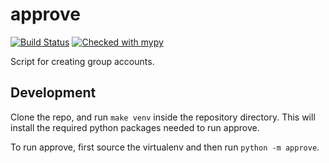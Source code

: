# approve
[![Build Status](https://jenkins.ocf.berkeley.edu/buildStatus/icon?job=ocf/approve/master)](https://jenkins.ocf.berkeley.edu/job/ocf/job/approve/job/master/)
[![Checked with mypy](http://www.mypy-lang.org/static/mypy_badge.svg)](http://mypy-lang.org/)

Script for creating group accounts.

## Development

Clone the repo, and run `make venv` inside the repository directory. This will
install the required python packages needed to run approve.

To run approve, first source the virtualenv and then run `python -m approve`.
